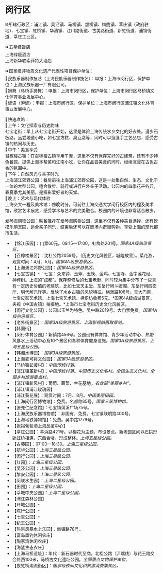 # 闵行区  
🌐所辖行政区：浦江镇、吴泾镇、马桥镇、颛桥镇、梅陇镇、莘庄镇（政府驻地）、七宝镇、虹桥镇、华漕镇、江川路街道、古美路街道、新虹街道、浦锦街道、莘庄工业区。  

⏩五星级饭店  
上海绿瘦酒店  
上海新华联索菲特大酒店  

⏩国家级非物质文化遗产代表性项目保护单位：  
🔸民族乐器制作技艺（上海民族乐器制作技艺）：申报：上海市闵行区，保护单位：上海民族乐器一厂有限公司。  
🔸狮舞（马桥手狮舞）：申报：上海市闵行区，保护单位：上海市闵行区马桥镇文化体育事业发展中心。  
🔸谚语（沪谚）：申报：上海市闵行区，保护单位：上海市闵行区浦江镇文化体育事业发展中心。  

🧭快速攻略：  
🔸上午：文化探索与历史韵味  
七宝老街：早上从七宝老街开始，这里是体验上海传统水乡文化的好去处。漫步石板路，品尝地道小吃，如七宝方糕、臭豆腐等，同时可以逛逛手工艺品店，感受古镇的热闹与历史。  
🔸中午：美食享受  
召稼楼古镇：在召稼楼古镇享用午餐，这里不仅有保存完好的古建筑，还有不少特色餐馆，提供上海本帮菜和江南小吃，让你在品尝美食的同时，继续沉浸在古色古香的氛围中。  
🔸下午：自然风光与亲子时光  
上海浦江郊野公园：餐后前往上海浦江郊野公园，这是一处集自然、生态、文化于一体的大型公园，适合散步、骑行或进行户外亲子活动。公园内的四季花卉各异，春夏季尤其美丽，是摄影爱好者的天堂。  
🔸晚上：艺术与现代体验  
上海交大—程及美术馆：傍晚时分，可前往上海交通大学闵行校区内的程及美术馆，欣赏艺术展览，感受学术与艺术的完美融合。校园内的环境也非常适合散步。  

爱琴海购物公园：晚餐推荐在爱琴海购物公园，这里不仅有各种美食选择，还有摸摸乐萌宠园，适合亲子同乐，结束后还可以在商场内逛街购物，享受上海的现代都市生活。  

* 【锦江乐园】：门票60元。09:15—17:00。虹梅路201号。*国家4A级旅游景区。*  
* 【召稼楼景区】：沈杜公路2059号。（历史文化风貌区，城隍故里）。菜花游，观赏时间：4月、5月。*国家4A级旅游景区。*  
* 【上海浦江郊野公园】：*国家4A级旅游景区。*  
* 【七宝古镇】`*`：七宝：氽来钟、玉斧、玉筷、金鸡、七宝寺、金字莲花经、神梓树。上海的“成都”。保存整修后的七宝老街，同时较为集中分布了一些具有一定历史价值的老建筑，比如七宝天主堂、东岳行祠斗姆阁、东岳行祠四面厅、明代解元厅等。反映了水乡古镇的风貌特征。横沥路108号。无大门票，七宝皮影艺术馆、上海七宝艺术馆、棉织坊收费5元。*国家4A级旅游景区。央视《中国古镇》拍摄地。*上海市七宝老街历史文化风貌区。  
* 【闵行文化公园】：公园以玉兰为特色。吴中路2019号。大门票免费。*国家4A级旅游景区。*  
* 【老外街景区】：*国家3A级旅游景区。上海影视拍摄取景地。*  
* 【韩国街】  
* 【闵行体育公园】：新镇路456号。公园设有体育馆、青少年活动中心、热带风暴水上活动中心及10个景区和各种体育健身设施。*国家3A级旅游景区。上海五星级公园。*  
* 【韩湘水博园】：*国家3A级旅游景区。*  
* 【上海麦可将文创园】：*国家3A级旅游景区。*  
* 【马桥镇彭渡村】：*中国传统村落。*  
* 【浦江镇革新村】：*中国传统村落。中国历史文化名村。全国生态文化村。全国乡村旅游重点村。*  
* 【浦江镇新风村】：葡萄、蔬菜、兰花基地。*农业部“美丽乡村”。*  
* 【浦江镇浦江玫瑰园】  
* 【浦江葵花展】：观赏时间：7月、8月。*中国美丽田园。*  
* 【上海闵行区博物馆】：免费。名都路85号。*国家三级博物馆。*  
* 【张充仁纪念馆】：七宝镇蒲溪广场75号。  
* 【上海民族乐器博物馆】：非国有，免费。七宝镇联明路400号。  
* 【上海地铁博物馆】：免费。吴中路1779号。  
* 【张裕葡萄酒上海品鉴中心】  
* 【莘庄公园】：莘浜路421号。以梅花为主题，布设景点。新老园区间以石拱形卧虹桥相连，东西合璧，形成整体。*上海五星级公园。*  
* 【古藤园】：07:00—18:30。*上海三星级公园。*  
* 【航华公园】：*上海三星级公园。*  
* 【闵行公园】：*上海三星级公园。*  
* 【红园】：*上海三星级公园。*  
* 【吴泾公园】：*上海三星级公园。*  
* 【黎安公园】：*上海二星级公园。*  
* 【闵联水生园】：*上海二星级公园。*  
* 【田园】：*上海二星级公园。*  
* 【莘城中央公园】：*上海二星级公园。*  
* 【浦江森林公园】  
* 【环城公园】`*`  
* 【陈行公园】`*`  
* 【七宝公园】`*`  
* 【纪王公园】`*`  
* 【热带风暴水上乐园】：新镇路78号。  
* 【富岛垂钓休闲农庄】  
* 【陶家湾休闲农庄】  
* 【海鲨生态农庄】  
* 【上海马桥遗址】：年代：新石器时代至商。北松公路（沪瑞线）与花王路交会处西100米，马桥古文化遗址公园。*全国重点文物保护单位。*  
* 【夜虹桥潮流街区】：*国家级夜间文化和旅游消费集聚区。*  
